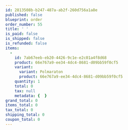 ```yaml
---
id: 2813508b-b247-487a-ab2f-260d756a1a8e
published: false
blueprint: order
order_number: 55
title: ' '
is_paid: false
is_shipped: false
is_refunded: false
items:
  -
    id: 7ab67eeb-eb20-4426-9c1e-e2c01a4f8d68
    product: 66e767a9-ee34-4dc4-8681-d09bb59f0cf5
    variant:
      variant: Polmaraton
      product: 66e767a9-ee34-4dc4-8681-d09bb59f0cf5
    quantity: 1
    total: 0
    tax: null
    metadata: {  }
grand_total: 0
items_total: 0
tax_total: 0
shipping_total: 0
coupon_total: 0
---
```

